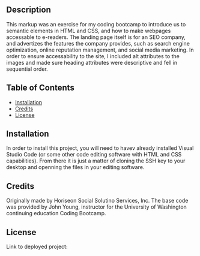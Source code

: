 <Semantic-Markup>

## Description

This markup was an exercise for my coding bootcamp to introduce us to semantic elements in HTML and CSS, and how to make webpages accessable to e-readers. The landing page itself is for an SEO company, and advertizes the features the company provides, such as search engine optimization, online reputation management, and social media marketing. In order to ensure accessability to the site, I included alt attributes to the images and made sure heading attributes were descriptive and fell in sequential order.

## Table of Contents
- [Installation](#installation)
- [Credits](#credits)
- [License](#license)

## Installation

In order to install this project, you will need to havev already installed Visual Studio Code (or some other code editing software with HTML and CSS capabilities). From there it is just a matter of cloning the SSH key to your desktop and openning the files in your editing software.

## Credits

Originally made by Horiseon Social Solutino Services, Inc. The base code was provided by John Young, instructor for the University of Washington continuing education Coding Bootcamp.

## License

Link to deployed project: 